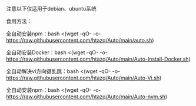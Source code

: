 

注意以下仅适用于debian、ubuntu系统

食用方法：     

全自动安装npm：bash <(wget -qO- -o- https://raw.githubusercontent.com/htazq/Auto/main/auto.sh)

全自动安装Docker：bash <(wget -qO- -o- https://raw.githubusercontent.com/htazq/Auto/main/Auto-Install-Docker.sh)

全自动解决vi方向键乱跳：bash <(wget -qO- -o- https://raw.githubusercontent.com/htazq/Auto/main/Auto-Vi.sh)

全自动安装npm：bash <(wget -qO- -o- https://raw.githubusercontent.com/htazq/Auto/main/Auto-nvm.sh)
